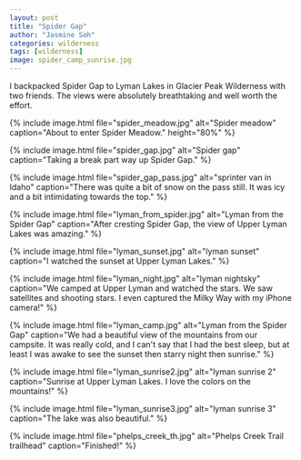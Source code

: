 ```yaml
---
layout: post
title: "Spider Gap"
author: "Jasmine Soh"
categories: wilderness
tags: [wilderness]
image: spider_camp_sunrise.jpg
---
```


I backpacked Spider Gap to Lyman Lakes in Glacier Peak Wilderness with two friends. The views were absolutely breathtaking and well worth the effort. <br />

{% include image.html file="spider_meadow.jpg" alt="Spider meadow" caption="About to enter Spider Meadow." height="80%" %}

{% include image.html file="spider_gap.jpg" alt="Spider gap" caption="Taking a break part way up Spider Gap." %}

{% include image.html file="spider_gap_pass.jpg" alt="sprinter van in Idaho" caption="There was quite a bit of snow on the pass still. It was icy and a bit intimidating towards the top." %}

{% include image.html file="lyman_from_spider.jpg" alt="Lyman from the Spider Gap" caption="After cresting Spider Gap, the view of Upper Lyman Lakes was amazing." %}

{% include image.html file="lyman_sunset.jpg" alt="lyman sunset" caption="I watched the sunset at Upper Lyman Lakes." %}

{% include image.html file="lyman_night.jpg" alt="lyman nightsky" caption="We camped at Upper Lyman and watched the stars. We saw satellites and shooting stars. I even captured the Milky Way with my iPhone camera!" %}

{% include image.html file="lyman_camp.jpg" alt="Lyman from the Spider Gap" caption="We had a beautiful view of the mountains from our campsite. It was really cold, and I can't say that I had the best sleep, but at least I was awake to see the sunset then starry night then sunrise." %}

{% include image.html file="lyman_sunrise2.jpg" alt="lyman sunrise 2" caption="Sunrise at Upper Lyman Lakes. I love the colors on the mountains!" %}

{% include image.html file="lyman_sunrise3.jpg" alt="lyman sunrise 3" caption="The lake was also beautiful." %}

{% include image.html file="phelps_creek_th.jpg" alt="Phelps Creek Trail trailhead" caption="Finished!"  %}
